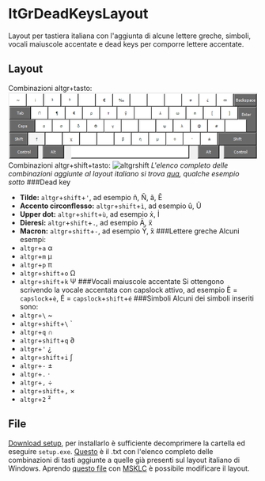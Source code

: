 # ItGrDeadKeysLayout
Layout per tastiera italiana con l'aggiunta di alcune lettere greche, simboli, vocali maiuscole accentate e dead keys per comporre lettere accentate.

## Layout
Combinazioni altgr+tasto: 
![altgr](https://github.com/sarabartoli/ItGrDeadKeysLayout/blob/main/atgr.png)
Combinazioni altgr+shift+tasto: 
![altgrshift](https://github.com/sarabartoli/ItGrDeadKeysLayout/blob/main/atgr+shift.png)
*L'elenco completo delle combinazioni aggiunte al layout italiano si trova [qua](../blob/master/combinazioni.txt), qualche esempio sotto*
###Dead key
* **Tilde:** `altgr`+`shift`+`'`, ad esempio ñ, Ñ, ã, Ẽ
* **Accento circonflesso:** `altgr`+`shift`+`ì`, ad esempio û, Û
* **Upper dot:** `altgr`+`shift`+`ù`, ad esempio ẋ, İ
* **Dieresi:** `altgr`+`shift`+`.`, ad esempio Ä, ẍ
* **Macron:** `altgr`+`shift`+`-`, ad esempio Ȳ, ̄x
###Lettere greche
Alcuni esempi:
* `altgr`+`a` α
* `altgr`+`m` μ
* `altgr`+`p` π
* `altgr`+`shift`+`o` Ω
* `altgr`+`shift`+`k` Ψ
###Vocali maiuscole accentate
Si ottengono scrivendo la vocale accentata con capslock attivo, ad esempio È = `capslock`+`è`, É = `capslock`+`shift`+`é`
###Simboli
Alcuni dei simboli inseriti sono:
* `altgr`+`\` ~
* `altgr`+`shift`+`\` `
* `altgr`+`q` ∩
* `altgr`+`shift`+`q` ∂
* `altgr`+`'` ¿
* `altgr`+`shift`+`i` ∫ 
* `altgr`+`-` ±
* `altgr`+`.` ·
* `altgr`+`,` ÷
* `altgr`+`shift`+`,` ×
* `altgr`+`2` ²
## File
[Download setup](https://github.com/sarabartoli/ItGrDeadKeysLayout/tree/main/setup), per installarlo è sufficiente decomprimere la cartella ed eseguire `setup.exe`.
[Questo](../blob/master/combinazioni.txt) è il .txt con l'elenco completo delle combinazioni di tasti aggiunte a quelle già presenti sul layout italiano di Windows.
Aprendo [questo file](../blob/master/sorgente.klc) con [MSKLC](https://www.microsoft.com/en-us/download/details.aspx?id=102134) è possibile modificare il layout.
